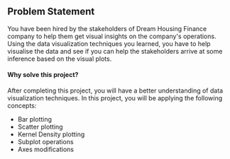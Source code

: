 Problem Statement
---
You have been hired by the stakeholders of Dream Housing Finance company to help them get visual insights on the company's operations. Using the data visualization techniques you learned, you have to help visualise the data and see if you can help the stakeholders arrive at some inference based on the visual plots.

#### Why solve this project?
After completing this project, you will have a better understanding of data visualization techniques. In this project, you will be applying the following concepts:
* Bar plotting
* Scatter plotting
* Kernel Density plotting
* Subplot operations
* Axes modifications
